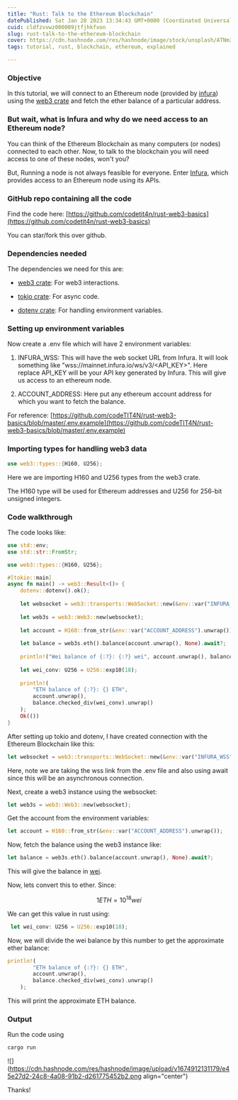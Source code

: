 ```yaml
---
title: "Rust: Talk to the Ethereum Blockchain"
datePublished: Sat Jan 28 2023 13:34:43 GMT+0000 (Coordinated Universal Time)
cuid: cldfzvvwz000009jtfjhkfxon
slug: rust-talk-to-the-ethereum-blockchain
cover: https://cdn.hashnode.com/res/hashnode/image/stock/unsplash/ATNm3g5zkvc/upload/3d2c7cb6c109b3019f23cfbfa66d8bf9.jpeg
tags: tutorial, rust, blockchain, ethereum, explained

---
```


### Objective

In this tutorial, we will connect to an Ethereum node (provided by [infura](https://infura.io/)) using the [web3 crate](https://crates.io/crates/web3) and fetch the ether balance of a particular address.

### But wait, what is Infura and why do we need access to an Ethereum node?

You can think of the Ethereum Blockchain as many computers (or nodes) connected to each other. Now, to talk to the blockchain you will need access to one of these nodes, won't you?

But, Running a node is not always feasible for everyone. Enter [Infura](https://infura.io/), which provides access to an Ethereum node using its APIs.

### GitHub repo containing all the code

Find the code here: [https://github.com/codetit4n/rust-web3-basics](https://github.com/codetit4n/rust-web3-basics)

You can star/fork this over github.

### Dependencies needed

The dependencies we need for this are:

* [web3 crate](https://crates.io/crates/web3): For web3 interactions.
    
* [tokio crate](https://crates.io/crates/tokio): For async code.
    
* [dotenv crate](https://crates.io/crates/dotenv): For handling environment variables.
    

### Setting up environment variables

Now create a .env file which will have 2 environment variables:

1. INFURA\_WSS: This will have the web socket URL from Infura. It will look something like "wss://mainnet.infura.io/ws/v3/&lt;API\_KEY&gt;". Here replace API\_KEY will be your API key generated by Infura. This will give us access to an ethereum node.
    
2. ACCOUNT\_ADDRESS: Here put any ethereum account address for which you want to fetch the balance.
    

For reference: [https://github.com/codeTIT4N/rust-web3-basics/blob/master/.env.example](https://github.com/codeTIT4N/rust-web3-basics/blob/master/.env.example)

### Importing types for handling web3 data

```rust
use web3::types::{H160, U256};
```

Here we are importing H160 and U256 types from the web3 crate.

The H160 type will be used for Ethereum addresses and U256 for 256-bit unsigned integers.

### Code walkthrough

The code looks like:

```rust
use std::env;
use std::str::FromStr;

use web3::types::{H160, U256}; 

#[tokio::main]
async fn main() -> web3::Result<()> {
    dotenv::dotenv().ok();
    
    let websocket = web3::transports::WebSocket::new(&env::var("INFURA_WSS").unwrap()).await?;
    
    let web3s = web3::Web3::new(websocket);
    
    let account = H160::from_str(&env::var("ACCOUNT_ADDRESS").unwrap());
    
    let balance = web3s.eth().balance(account.unwrap(), None).await?;
    
    println!("Wei balance of {:?}: {:?} wei", account.unwrap(), balance);
    
    let wei_conv: U256 = U256::exp10(18);
    
    println!(
        "ETH balance of {:?}: {} ETH",
        account.unwrap(),
        balance.checked_div(wei_conv).unwrap()
    );
    Ok(())
}
```

After setting up tokio and dotenv, I have created connection with the Ethereum Blockchain like this:

```rust
let websocket = web3::transports::WebSocket::new(&env::var("INFURA_WSS").unwrap()).await?;
```

Here, note we are taking the wss link from the .env file and also using await since this will be an asynchronous connection.

Next, create a web3 instance using the websocket:

```rust
let web3s = web3::Web3::new(websocket);
```

Get the account from the environment variables:

```rust
let account = H160::from_str(&env::var("ACCOUNT_ADDRESS").unwrap());
```

Now, fetch the balance using the web3 instance like:

```rust
let balance = web3s.eth().balance(account.unwrap(), None).await?;
```

This will give the balance in [wei](https://ethereum.org/en/glossary/#wei).

Now, lets convert this to ether. Since:

$$1 ETH = 10^{18} wei$$

We can get this value in rust using:

```rust
 let wei_conv: U256 = U256::exp10(18);
```

Now, we will divide the wei balance by this number to get the approximate ether balance:

```rust
println!(
        "ETH balance of {:?}: {} ETH",
        account.unwrap(),
        balance.checked_div(wei_conv).unwrap()
    );
```

This will print the approximate ETH balance.

### Output

Run the code using

```bash
cargo run
```

![](https://cdn.hashnode.com/res/hashnode/image/upload/v1674912131179/e45e27d2-24c8-4a08-91b2-d261775452b2.png align="center")

Thanks!